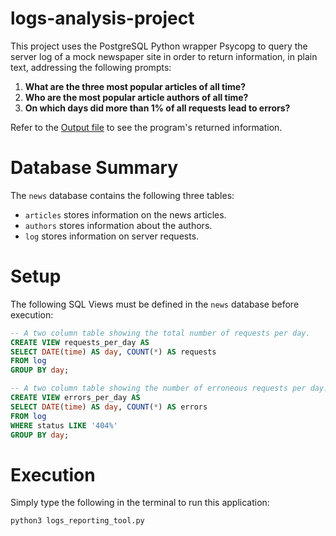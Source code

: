 # logs-analysis-project
This project uses the PostgreSQL Python wrapper Psycopg to query the server log of a mock newspaper site in order to return information, in plain text, addressing the following prompts:

1. **What are the three most popular articles of all time?**
2. **Who are the most popular article authors of all time?**
3. **On which days did more than 1% of all requests lead to errors?**

Refer to the [Output file](./output.txt) to see the program's returned information.

# Database Summary
The `news` database contains the following three tables: 
* `articles` stores information on the news articles. 
* `authors` stores information about the authors.
* `log` stores information on server requests.    

# Setup
The following SQL Views must be defined in the `news` database before execution:
```sql
-- A two column table showing the total number of requests per day.
CREATE VIEW requests_per_day AS
SELECT DATE(time) AS day, COUNT(*) AS requests
FROM log
GROUP BY day;

-- A two column table showing the number of erroneous requests per day.
CREATE VIEW errors_per_day AS
SELECT DATE(time) AS day, COUNT(*) AS errors
FROM log
WHERE status LIKE '404%'
GROUP BY day;
```
# Execution
Simply type the following in the terminal to run this application:
```shell
python3 logs_reporting_tool.py
```
